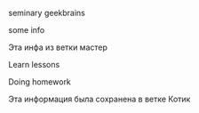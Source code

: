 seminary geekbrains

some info 

Эта инфа из ветки мастер

Learn lessons

Doing homework


Эта информация была сохранена в ветке Котик